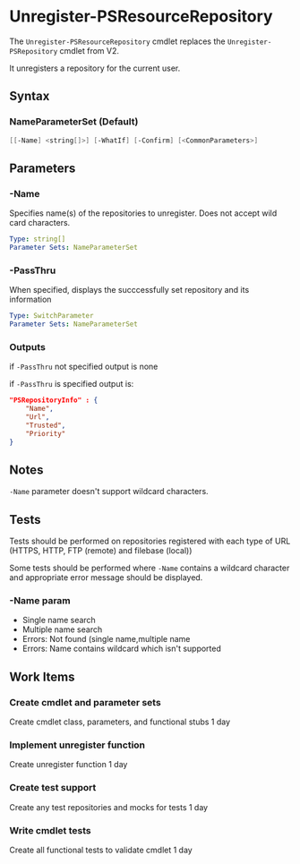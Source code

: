# Unregister-PSResourceRepository

The `Unregister-PSResourceRepository` cmdlet replaces the `Unregister-PSRepository` cmdlet from V2.

It unregisters a repository for the current user.

## Syntax

### NameParameterSet (Default)
``` PowerShell
[[-Name] <string[]>] [-WhatIf] [-Confirm] [<CommonParameters>]
```

## Parameters

### -Name

Specifies name(s) of the repositories to unregister.
Does not accept wild card characters.

```yml
Type: string[]
Parameter Sets: NameParameterSet
```

### -PassThru

When specified, displays the succcessfully set repository and its information

```yml
Type: SwitchParameter
Parameter Sets: NameParameterSet
```

### Outputs

if `-PassThru` not specified output is none

if `-PassThru` is specified output is:

```json
"PSRepositoryInfo" : {
    "Name",
    "Url",
    "Trusted",
    "Priority"
}
```

## Notes

`-Name` parameter doesn't support wildcard characters.

## Tests

Tests should be performed on repositories registered with each type of URL (HTTPS, HTTP, FTP (remote) and filebase (local))

Some tests should be performed where `-Name` contains a wildcard character and appropriate error message should be displayed.

### -Name param

- Single name search
- Multiple name search
- Errors: Not found (single name,multiple name
- Errors: Name contains wildcard which isn't supported

## Work Items

### Create cmdlet and parameter sets

Create cmdlet class, parameters, and functional stubs
1 day

### Implement unregister function

Create unregister function
1 day

### Create test support

Create any test repositories and mocks for tests
1 day

### Write cmdlet tests

Create all functional tests to validate cmdlet
1 day
